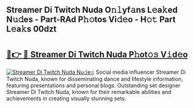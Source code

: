 ## Streamer Di Twitch Nuda O𝚗𝚕yf𝚊ns L𝚎a𝚔ed N𝚞𝚍es - Part-RAd P𝚑𝚘tos Vi𝚍𝚎o - H𝚘𝚝 Part L𝚎a𝚔s 00dzt

# <h2><a href="http://kf9zp4.oniu.top/?m=Streamer+Di+Twitch+Nuda">🔗👉 🔴 Streamer Di Twitch Nuda P𝚑ot𝚘𝚜 V𝚒d𝚎o</a></h2>

[![Streamer Di Twitch Nuda Nu𝚍e𝚜](https://i.imgur.com/0qMVB7G.gif)](http://kf9zp4.oniu.top/?m=Streamer+Di+Twitch+Nuda)
Social media influencer Streamer Di Twitch Nuda, known for disseminating dance and lifestyle information, featuring presentations and personal blogs. Outstanding set designer Streamer Di Twitch Nuda, known for their remarkable abilities and achievements in creating visually stunning sets.  
